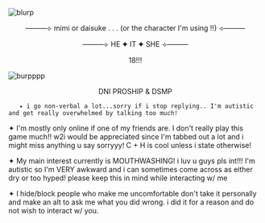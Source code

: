 ![blurp](https://64.media.tumblr.com/dc0a1a13f5c0c6a643c1e90263f62bfa/db3003639f40a3b6-b4/s2048x3072/7d5215895184740e39eca2ca08e7472bee08627f.pnj)
<p align="center">
———⟣ mimi or daisuke . . . (or the character I'm using !!) ⟢———
  
  <p align="center">
———⟣ HE ✦ IT ✦ SHE ⟢———
     <p align="center">
18!!! 
       
![burpppp](https://64.media.tumblr.com/9264fdf503ff9326958de32a4ae97076/84077746d488129a-6b/s2048x3072/49b576193115e3d8aa1942c612a9672cee0d82a6.pnj)
  <p align="center">
    DNI PROSHIP & DSMP
     
       ✦ i go non-verbal a lot...sorry if i stop replying.. I'm autistic and get really overwhelmed by talking too much!
       
✦ I'm mostly only online if one of my friends are. I don't really play this game much!! w2i would be appreciated since I'm tabbed out a lot and i might miss anything u say sorryyy! C + H is cool unless i state otherwise! 

✦ My main interest currently is MOUTHWASHING! i luv u guys pls int!!! I'm autistic so I'm VERY awkward and i can sometimes come across as either dry or too hyped! please keep this in mind while interacting w/ me

✦ I hide/block people who make me uncomfortable don't take it personally and make an alt to ask me what you did wrong. i did it for a reason and do not wish to interact w/ you.

 
